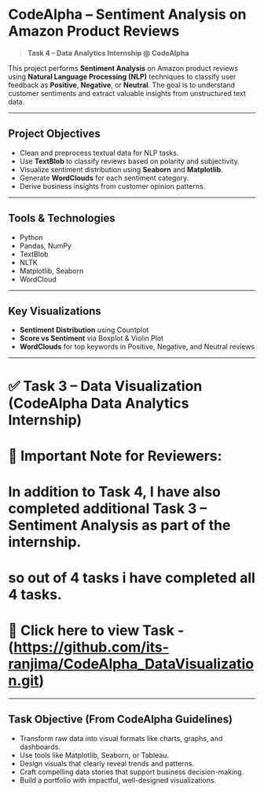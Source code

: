 # CodeAlpha – Sentiment Analysis on Amazon Product Reviews 

> **Task 4 – Data Analytics Internship @ CodeAlpha**

This project performs **Sentiment Analysis** on Amazon product reviews using **Natural Language Processing (NLP)** techniques to classify user feedback as **Positive**, **Negative**, or **Neutral**. The goal is to understand customer sentiments and extract valuable insights from unstructured text data.

---

##  Project Objectives

- Clean and preprocess textual data for NLP tasks.
- Use **TextBlob** to classify reviews based on polarity and subjectivity.
- Visualize sentiment distribution using **Seaborn** and **Matplotlib**.
- Generate **WordClouds** for each sentiment category.
- Derive business insights from customer opinion patterns.

---


##  Tools & Technologies

- Python
- Pandas, NumPy
- TextBlob
- NLTK
- Matplotlib, Seaborn
- WordCloud

---

##  Key Visualizations

- **Sentiment Distribution** using Countplot  
- **Score vs Sentiment** via Boxplot & Violin Plot  
- **WordClouds** for top keywords in Positive, Negative, and Neutral reviews

---

# ✅ Task 3 – Data Visualization (CodeAlpha Data Analytics Internship)

# 📌 Important Note for Reviewers: 
# In addition to Task 4, I have also completed additional **Task 3 – Sentiment Analysis** as part of the internship.
# so out of 4 tasks i have completed all 4 tasks.
# 🔗 Click here to view Task - (https://github.com/its-ranjima/CodeAlpha_DataVisualization.git)

---

## Task Objective (From CodeAlpha Guidelines)
- Transform raw data into visual formats like charts, graphs, and dashboards.
- Use tools like Matplotlib, Seaborn, or Tableau.
- Design visuals that clearly reveal trends and patterns.
- Craft compelling data stories that support business decision-making.
- Build a portfolio with impactful, well-designed visualizations.

